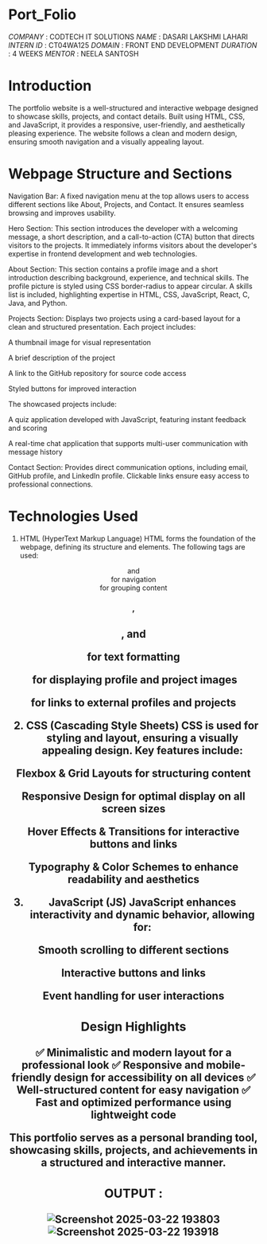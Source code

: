 # Port_Folio
*COMPANY* : CODTECH IT SOLUTIONS
*NAME* : DASARI LAKSHMI LAHARI
*INTERN ID* : CT04WA125
*DOMAIN* : FRONT END DEVELOPMENT
*DURATION* : 4 WEEKS
*MENTOR* : NEELA SANTOSH
# Introduction
The portfolio website is a well-structured and interactive webpage designed to showcase skills, projects, and contact details. Built using HTML, CSS, and JavaScript, it provides a responsive, user-friendly, and aesthetically pleasing experience. The website follows a clean and modern design, ensuring smooth navigation and a visually appealing layout.

# Webpage Structure and Sections
Navigation Bar: A fixed navigation menu at the top allows users to access different sections like About, Projects, and Contact. It ensures seamless browsing and improves usability.

Hero Section: This section introduces the developer with a welcoming message, a short description, and a call-to-action (CTA) button that directs visitors to the projects. It immediately informs visitors about the developer's expertise in frontend development and web technologies.

About Section: This section contains a profile image and a short introduction describing background, experience, and technical skills. The profile picture is styled using CSS border-radius to appear circular. A skills list is included, highlighting expertise in HTML, CSS, JavaScript, React, C, Java, and Python.

Projects Section: Displays two projects using a card-based layout for a clean and structured presentation. Each project includes:

A thumbnail image for visual representation

A brief description of the project

A link to the GitHub repository for source code access

Styled buttons for improved interaction

The showcased projects include:

A quiz application developed with JavaScript, featuring instant feedback and scoring

A real-time chat application that supports multi-user communication with message history

Contact Section: Provides direct communication options, including email, GitHub profile, and LinkedIn profile. Clickable links ensure easy access to professional connections.

# Technologies Used
1. HTML (HyperText Markup Language)
HTML forms the foundation of the webpage, defining its structure and elements. The following tags are used:

<header> and <nav> for navigation

<section> for grouping content

<h1>, <h2>, and <p> for text formatting

<img> for displaying profile and project images

<a> for links to external profiles and projects

2. CSS (Cascading Style Sheets)
CSS is used for styling and layout, ensuring a visually appealing design. Key features include:

Flexbox & Grid Layouts for structuring content

Responsive Design for optimal display on all screen sizes

Hover Effects & Transitions for interactive buttons and links

Typography & Color Schemes to enhance readability and aesthetics

3. JavaScript (JS)
JavaScript enhances interactivity and dynamic behavior, allowing for:

Smooth scrolling to different sections

Interactive buttons and links

Event handling for user interactions

# Design Highlights
✅ Minimalistic and modern layout for a professional look
✅ Responsive and mobile-friendly design for accessibility on all devices
✅ Well-structured content for easy navigation
✅ Fast and optimized performance using lightweight code

This portfolio serves as a personal branding tool, showcasing skills, projects, and achievements in a structured and interactive manner. 
# OUTPUT : 
![Screenshot 2025-03-22 193803](https://github.com/user-attachments/assets/70c3f7bf-10b8-4024-8bdd-b239c31baf1d)
![Screenshot 2025-03-22 193918](https://github.com/user-attachments/assets/ed1185db-60a1-49ed-8333-88be4f9d8b12)

